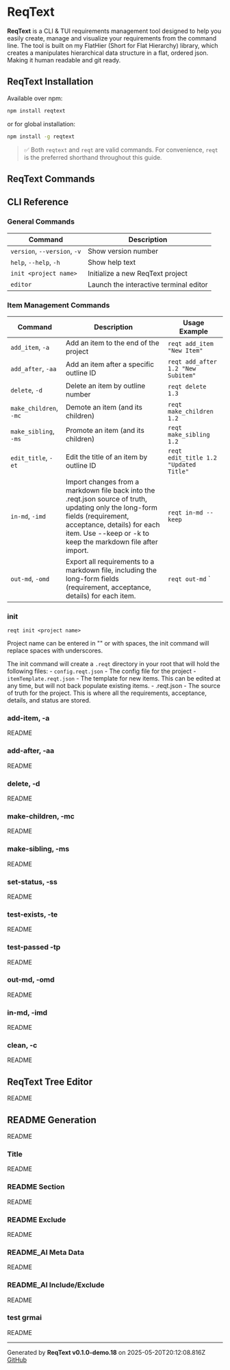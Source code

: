 # ReqText

**ReqText** is a CLI & TUI requirements management tool designed to help you easily create, manage and visualize your requirements from the command line. The tool is built on my FlatHier (Short for Flat Hierarchy) library, which creates a manipulates hierarchical data structure in a flat, ordered json. Making it human readable and git ready.

## ReqText Installation

Available over npm:

```bash
npm install reqtext
```

or for global installation:
```bash
npm install -g reqtext
```

> ✅ Both `reqtext` and `reqt` are valid commands. For convenience, `reqt` is the preferred shorthand throughout this guide.

## ReqText Commands

## CLI Reference

### General Commands

| Command                | Description                          |
|------------------------|--------------------------------------|
| `version`, `--version`, `-v` | Show version number                |
| `help`, `--help`, `-h`       | Show help text                     |
| `init <project name>`        | Initialize a new ReqText project   |
| `editor`                     | Launch the interactive terminal editor |

### Item Management Commands

| Command                        | Description                               | Usage Example |
|--------------------------------|-------------------------------------------|----------------|
| `add_item`, `-a`              | Add an item to the end of the project     | `reqt add_item "New Item"` |
| `add_after`, `-aa`            | Add an item after a specific outline ID   | `reqt add_after 1.2 "New Subitem"` |
| `delete`, `-d`                | Delete an item by outline number          | `reqt delete 1.3` |
| `make_children`, `-mc`        | Demote an item (and its children)         | `reqt make_children 1.2` |
| `make_sibling`, `-ms`         | Promote an item (and its children)        | `reqt make_sibling 1.2` |
| `edit_title`, `-et`           | Edit the title of an item by outline ID   | `reqt edit_title 1.2 "Updated Title"` |
| `in-md`, `-imd`               | Import changes from a markdown file back into the .reqt.json source of truth, updating only the long-form fields (requirement, acceptance, details) for each item. Use --keep or -k to keep the markdown file after import. | `reqt in-md --keep` |
| `out-md`, `-omd`             | Export all requirements to a markdown file, including the long-form fields (requirement, acceptance, details) for each item. | `reqt out-md` `|

### init <project name>

`reqt init <project name>`

Project name can be entered in "" or with spaces, the init command will replace spaces with underscores.

The init command will create a `.reqt` directory in your root that will hold the following files:
    - `config.reqt.json` - The config file for the project
    - `itemTemplate.reqt.json` - The template for new items. This can be edited at any time, but will not back populate existing items.
    - <project name>.reqt.json - The source of truth for the project. This is where all the requirements, acceptance, details, and status are stored.

### add-item, -a

README

### add-after, -aa <outline number>

README

### delete, -d <outline number>

README

### make-children, -mc <outline number>

README

### make-sibling, -ms <outline number>

README

### set-status, -ss <outline number>

README

### test-exists, -te <outline number>

README

### test-passed -tp <outline number>

README

### out-md, -omd

README

### in-md, -imd

README

### clean, -c

README

## ReqText Tree Editor

README

## README Generation

README

### Title

README

### README Section

README

### README Exclude

README

### README_AI Meta Data

README

### README_AI Include/Exclude

README

### test grmai

README

---
Generated by **ReqText v0.1.0-demo.18** on 2025-05-20T20:12:08.816Z
[GitHub](https://github.com/joseph-terzi/reqtext)
